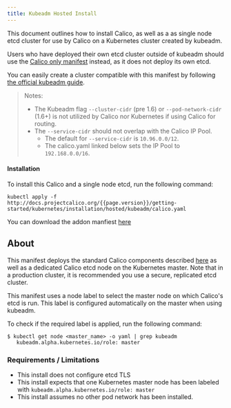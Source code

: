 ```yaml
---
title: Kubeadm Hosted Install 
---
```


This document outlines how to install Calico, as well as a as single node 
etcd cluster for use by Calico on a Kubernetes cluster created by kubeadm.

Users who have deployed their own etcd cluster outside of kubeadm should 
use the [Calico only manifest](../hosted) instead, as it does not deploy its
own etcd. 

You can easily create a cluster compatible with this manifest by following [the official kubeadm guide](http://kubernetes.io/docs/getting-started-guides/kubeadm/).

> Notes:
>   - The Kubeadm flag `--cluster-cidr` (pre 1.6) or
>     `--pod-network-cidr` (1.6+) is not utilized by Calico nor Kubernetes
>     if using Calico for routing.
>   - The `--service-cidr` should not overlap with the Calico IP Pool.
>     - The default for `--service-cidr` is `10.96.0.0/12`.
>     - The calico.yaml linked below sets the IP Pool to `192.168.0.0/16`.

#### Installation 

To install this Calico and a single node etcd, run the following command:

```
kubectl apply -f http://docs.projectcalico.org/{{page.version}}/getting-started/kubernetes/installation/hosted/kubeadm/calico.yaml
```

You can download the addon manfiest [here](calico.yaml)

## About

This manifest deploys the standard Calico components described 
[here]({{site.baseurl}}/{{page.version}}/getting-started/kubernetes/installation/hosted) 
as well as a dedicated Calico etcd node on the Kubernetes master.  Note that in a production cluster, it is 
recommended you use a secure, replicated etcd cluster.

This manifest uses a node label to select the master node on which Calico's etcd is run. This label is configured
automatically on the master when using kubeadm.

To check if the required label is applied, run the following command:

```shell
$ kubectl get node <master_name> -o yaml | grep kubeadm
   kubeadm.alpha.kubernetes.io/role: master
```

### Requirements / Limitations

* This install does not configure etcd TLS
* This install expects that one Kubernetes master node has been labeled with `kubeadm.alpha.kubernetes.io/role: master`
* This install assumes no other pod network has been installed.
